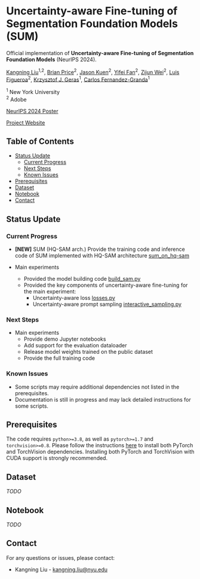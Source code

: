 # Uncertainty-aware Fine-tuning of Segmentation Foundation Models (SUM)


Official implementation of **Uncertainty-aware Fine-tuning of Segmentation Foundation Models** (NeurIPS 2024).

[Kangning Liu](https://kangning-liu.github.io/)<sup>1,2</sup>, [Brian Price](https://research.adobe.com/person/brian-price/)<sup>2</sup>, [Jason Kuen](https://research.adobe.com/person/jason-kuen/)<sup>2</sup>, [Yifei Fan](https://openreview.net/profile?id=~Yifei_Fan1)<sup>2</sup>, [Zijun Wei](https://scholar.google.com/citations?user=8l3bFYYAAAAJ&hl=en)<sup>2</sup>, [Luis Figueroa](https://luisf.me/)<sup>2</sup>, [Krzysztof J. Geras](https://cs.nyu.edu/~kgeras/)<sup>1</sup>, [Carlos Fernandez-Granda](https://math.nyu.edu/~cfgranda/)<sup>1</sup>

<sup>1</sup> New York University  
<sup>2</sup> Adobe 

[NeurIPS 2024 Poster](https://neurips.cc/virtual/2024/poster/93500)

[Project Website](https://kangning-liu.github.io/SUM_website/)

## Table of Contents

- [Status Update](#status-update)
  - [Current Progress](#current-progress)
  - [Next Steps](#next-steps)
  - [Known Issues](#known-issues)
- [Prerequisites](#prerequisites)
- [Dataset](#dataset)
- [Notebook](#notebook)
- [Contact](#contact)



## Status Update

### Current Progress


- **[NEW]** SUM (HQ-SAM arch.) Provide the training code and inference code of SUM implemented with HQ-SAM architecture [sum_on_hq-sam](sum_on_hq-sam)

- Main experiments
  - Provided the model building code [build_sam.py](build_sam.py)
  - Provided the key components of uncertainty-aware fine-tuning for the main experiment: 
      - Uncertainty-aware loss [losses.py](utils%2Flosses.py)
      - Uncertainty-aware prompt sampling [interactive_sampling.py](utils%2Finteractive_sampling.py)


### Next Steps
- Main experiments
  - Provide demo Jupyter notebooks
  - Add support for the evaluation dataloader
  - Release model weights trained on the public dataset
  - Provide the full training code

### Known Issues
- Some scripts may require additional dependencies not listed in the prerequisites.
- Documentation is still in progress and may lack detailed instructions for some scripts.

## Prerequisites

The code requires `python>=3.8`, as well as `pytorch>=1.7` and `torchvision>=0.8`. Please follow the instructions [here](https://pytorch.org/get-started/locally/) to install both PyTorch and TorchVision dependencies. Installing both PyTorch and TorchVision with CUDA support is strongly recommended.



## Dataset
*TODO*


## Notebook 

*TODO*




## Contact
For any questions or issues, please contact:
- Kangning Liu - [kangning.liu@nyu.edu](mailto:kangning.liu@nyu.edu)







